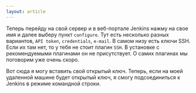 ```yaml
---
layout: article
---
```

Теперь перейду на свой сервер и в веб-портале Jenkins нажму на свое имя и далее выберу пункт `configure`. Тут есть несколько разных вариантов, `API token`, `credentials`, `e-mail`. В самом низу есть ключи SSH. Если их там нет, то у тебя не стоит плагин `SSH`. В установке с рекомендуемыми плагинами он не присутствует. О самих плагинах мы поговорим уже очень скоро.

Вот сюда я могу вставить свой открытый ключ. Теперь, если на моей удаленной машине будет открытый ключ, я смогу подсоединиться к Jenkins в режиме командной строки.
